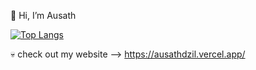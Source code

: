 👋 Hi, I’m Ausath

[![Top Langs](https://github-readme-stats.vercel.app/api/top-langs/?username=ausathdzil)](https://github.com/ausathdzil/)

💀 check out my website --> https://ausathdzil.vercel.app/

<!---
ausathdzil/ausathdzil is a ✨ special ✨ repository because its `README.md` (this file) appears on your GitHub profile.
You can click the Preview link to take a look at your changes.
--->
